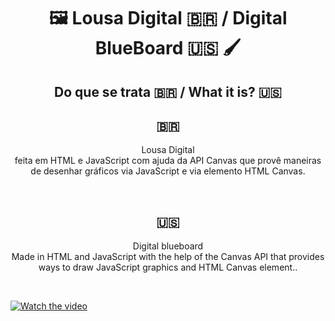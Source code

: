 <h1 align="center">🖼<strong> Lousa Digital 🇧🇷 / Digital BlueBoard 🇺🇸 🖌</strong></h1>

<h2 align="center"><strong> Do que se trata 🇧🇷 / What it is? 🇺🇸</strong></h2>

<h2 align="center"><strong>🇧🇷</strong></h2>
<p align="center">Lousa Digital</br> feita em HTML e JavaScript com ajuda da API Canvas que provê maneiras de desenhar gráficos via JavaScript e via elemento HTML Canvas.</p><br/>

<h2 align="center"><strong>🇺🇸</strong></h2>
<p align="center">Digital blueboard</br> Made in HTML and JavaScript with the help of the Canvas API that provides ways to draw JavaScript graphics and HTML Canvas element..</p><br/>


[![Watch the video](https://i.imgur.com/vKb2F1B.png)](https://vimeo.com/570917609)
